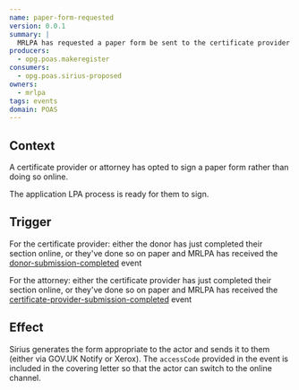 ```yaml
---
name: paper-form-requested
version: 0.0.1
summary: |
  MRLPA has requested a paper form be sent to the certificate provider or an attorney
producers:
  - opg.poas.makeregister
consumers:
  - opg.poas.sirius-proposed
owners:
  - mrlpa
tags: events
domain: POAS
---
```


## Context

A certificate provider or attorney has opted to sign a paper form rather than doing so online.

The application LPA process is ready for them to sign.

## Trigger

For the certificate provider: either the donor has just completed their section online, or they've done so on paper and MRLPA has received the [donor-submission-completed](../donor-submission-completed) event

For the attorney: either the certificate provider has just completed their section online, or they've done so on paper and MRLPA has received the [certificate-provider-submission-completed](../certificate-provider-submission-completed) event

## Effect

Sirius generates the form appropriate to the actor and sends it to them (either via GOV.UK Notify or Xerox). The `accessCode` provided in the event is included in the covering letter so that the actor can switch to the online channel.






